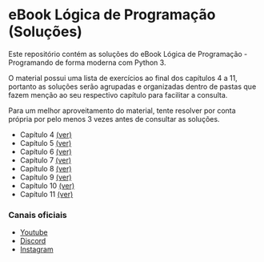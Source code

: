 # eBook Lógica de Programação (Soluções)
Este repositório contém as soluções do eBook Lógica de Programação - Programando de forma moderna com Python 3.

O material possui uma lista de exercícios ao final dos capítulos 4 a 11, portanto as soluções serão agrupadas e organizadas dentro de pastas que fazem menção ao seu respectivo capítulo para facilitar a consulta.

Para um melhor aproveitamento do material, tente resolver por conta própria por pelo menos 3 vezes antes de consultar as soluções.

- Capítulo 4 [(ver)](https://github.com/tricodando/ebook-logica-respostas/tree/main/capitulo-04)
- Capítulo 5 [(ver)](https://github.com/tricodando/ebook-logica-respostas/tree/main/capitulo-05)
- Capítulo 6 [(ver)](https://github.com/tricodando/ebook-logica-respostas/tree/main/capitulo-06)
- Capítulo 7 [(ver)](https://github.com/tricodando/ebook-logica-respostas/tree/main/capitulo-07)
- Capítulo 8 [(ver)](https://github.com/tricodando/ebook-logica-respostas/tree/main/capitulo-08)
- Capítulo 9 [(ver)]()
- Capítulo 10 [(ver)]()
- Capítulo 11 [(ver)]()

### Canais oficiais
 - [Youtube](https://www.youtube.com/@tricodando)
 - [Discord](https://discord.gg/dBAsk7UV)
 - [Instagram](https://www.instagram.com/tricodando/)
